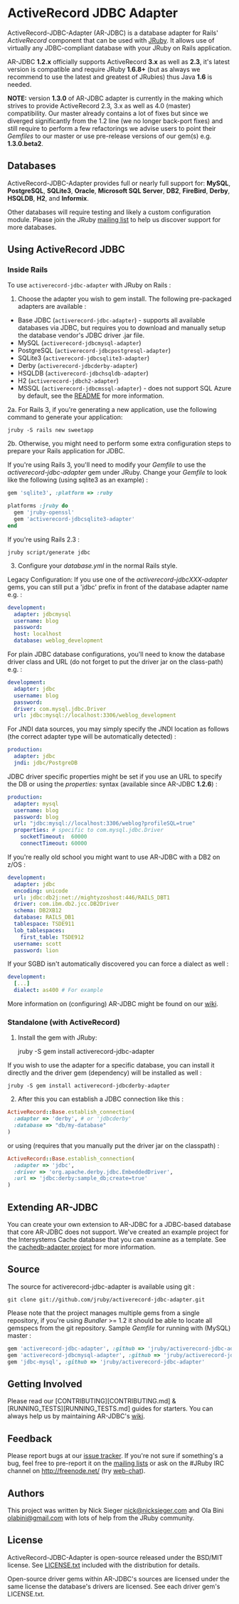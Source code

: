 # ActiveRecord JDBC Adapter

ActiveRecord-JDBC-Adapter (AR-JDBC) is a database adapter for Rails'
*ActiveRecord* component that can be used with [JRuby][0]. It allows use of
virtually any JDBC-compliant database with your JRuby on Rails application.

AR-JDBC **1.2.x** officially supports ActiveRecord **3.x** as well as **2.3**,
it's latest version is compatible and require JRuby **1.6.8+** (but as always we
recommend to use the latest and greatest of JRubies) thus Java **1.6** is needed.

**NOTE:** version **1.3.0** of AR-JDBC adapter is currently in the making which
strives to provide ActiveRecord 2.3, 3.x as well as 4.0 (master) compatibility.
Our master already contains a lot of fixes but since we diverged significantly
from the 1.2 line (we no longer back-port fixes) and still require to perform a
few refactorings we advise users to point their *Gemfiles* to our master or use
pre-release versions of our gem(s) e.g. **1.3.0.beta2**.

## Databases

ActiveRecord-JDBC-Adapter provides full or nearly full support for:
**MySQL**, **PostgreSQL**, **SQLite3**, **Oracle**, **Microsoft SQL Server**,
**DB2**, **FireBird**, **Derby**, **HSQLDB**, **H2**, and **Informix**.

Other databases will require testing and likely a custom configuration module.
Please join the JRuby [mailing list][1] to help us discover support for more
databases.

## Using ActiveRecord JDBC

### Inside Rails

To use `activerecord-jdbc-adapter` with JRuby on Rails :

1. Choose the adapter you wish to gem install. The following pre-packaged
adapters are available :

  - Base JDBC (`activerecord-jdbc-adapter`) - supports all available databases via
    JDBC, but requires you to download and manually setup the database vendor's
    JDBC driver .jar file.
  - MySQL (`activerecord-jdbcmysql-adapter`)
  - PostgreSQL (`activerecord-jdbcpostgresql-adapter`)
  - SQLite3 (`activerecord-jdbcsqlite3-adapter`)
  - Derby (`activerecord-jdbcderby-adapter`)
  - HSQLDB (`activerecord-jdbchsqldb-adapter`)
  - H2 (`activerecord-jdbch2-adapter`)
  - MSSQL (`activerecord-jdbcmssql-adapter`) - does not support SQL Azure by default,
    see the [README][2] for more information.

2a. For Rails 3, if you're generating a new application, use the
following command to generate your application:

    jruby -S rails new sweetapp

2b. Otherwise, you might need to perform some extra configuration steps
to prepare your Rails application for JDBC.

If you're using Rails 3, you'll need to modify your *Gemfile* to use the
*activerecord-jdbc-adapter* gem under JRuby. Change your *Gemfile* to look
like the following (using sqlite3 as an example) :

```ruby
gem 'sqlite3', :platform => :ruby

platforms :jruby do
  gem 'jruby-openssl'
  gem 'activerecord-jdbcsqlite3-adapter'
end
```

If you're using Rails 2.3 :

    jruby script/generate jdbc

3. Configure your *database.yml* in the normal Rails style.

Legacy Configuration: If you use one of the *activerecord-jdbcXXX-adapter* gems,
you can still put a 'jdbc' prefix in front of the database adapter name e.g. :

```yml
development:
  adapter: jdbcmysql
  username: blog
  password:
  host: localhost
  database: weblog_development
```

For plain JDBC database configurations, you'll need to know the database driver
class and URL (do not forget to put the driver jar on the class-path) e.g. :

```yml
development:
  adapter: jdbc
  username: blog
  password:
  driver: com.mysql.jdbc.Driver
  url: jdbc:mysql://localhost:3306/weblog_development
```

For JNDI data sources, you may simply specify the JNDI location as follows (the
correct adapter type will be automatically detected) :

```yml
production:
  adapter: jdbc
  jndi: jdbc/PostgreDB
```

JDBC driver specific properties might be set if you use an URL to specify the DB
or using the *properties:* syntax (available since AR-JDBC **1.2.6**) :

```yml
production:
  adapter: mysql
  username: blog
  password: blog
  url: "jdbc:mysql://localhost:3306/weblog?profileSQL=true"
  properties: # specific to com.mysql.jdbc.Driver
    socketTimeout:  60000
    connectTimeout: 60000
```

If you're really old school you might want to use AR-JDBC with a DB2 on z/OS :

```yml
development:
  adapter: jdbc
  encoding: unicode
  url: jdbc:db2j:net://mightyzoshost:446/RAILS_DBT1
  driver: com.ibm.db2.jcc.DB2Driver
  schema: DB2XB12
  database: RAILS_DB1
  tablespace: TSDE911
  lob_tablespaces:
    first_table: TSDE912
  username: scott
  password: lion
```

If your SGBD isn't automatically discovered you can force a dialect as well :
```yml
development:
  [...]
  dialect: as400 # For example
```

More information on (configuring) AR-JDBC might be found on our [wiki][5].

### Standalone (with ActiveRecord)

1. Install the gem with JRuby:

    jruby -S gem install activerecord-jdbc-adapter

If you wish to use the adapter for a specific database, you can install it
directly and the driver gem (dependency) will be installed as well :

    jruby -S gem install activerecord-jdbcderby-adapter

2. After this you can establish a JDBC connection like this :

```ruby
ActiveRecord::Base.establish_connection(
  :adapter => 'derby', # or 'jdbcderby'
  :database => "db/my-database"
)
```

or using (requires that you manually put the driver jar on the classpath) :

```ruby
ActiveRecord::Base.establish_connection(
  :adapter => 'jdbc',
  :driver => 'org.apache.derby.jdbc.EmbeddedDriver',
  :url => 'jdbc:derby:sample_db;create=true'
)
```

## Extending AR-JDBC

You can create your own extension to AR-JDBC for a JDBC-based database that core
AR-JDBC does not support. We've created an example project for the Intersystems
Cache database that you can examine as a template.
See the [cachedb-adapter project][4] for more information.

## Source

The source for activerecord-jdbc-adapter is available using git :

    git clone git://github.com/jruby/activerecord-jdbc-adapter.git

Please note that the project manages multiple gems from a single repository,
if you're using *Bundler* >= 1.2 it should be able to locate all gemspecs from
the git repository. Sample *Gemfile* for running with (MySQL) master :

```ruby
gem 'activerecord-jdbc-adapter', :github => 'jruby/activerecord-jdbc-adapter'
gem 'activerecord-jdbcmysql-adapter', :github => 'jruby/activerecord-jdbc-adapter'
gem 'jdbc-mysql', :github => 'jruby/activerecord-jdbc-adapter'
```

## Getting Involved

Please read our [CONTRIBUTING][CONTRIBUTING.md] & [RUNNING_TESTS][RUNNING_TESTS.md]
guides for starters. You can always help us by maintaining AR-JDBC's [wiki][5].

## Feedback

Please report bugs at our [issue tracker][3]. If you're not sure if
something's a bug, feel free to pre-report it on the [mailing lists][1] or
ask on the #JRuby IRC channel on http://freenode.net/ (try [web-chat][6]).

## Authors

This project was written by Nick Sieger <nick@nicksieger.com> and Ola Bini
<olabini@gmail.com> with lots of help from the JRuby community.

## License

ActiveRecord-JDBC-Adapter is open-source released under the BSD/MIT license.
See [LICENSE.txt](LICENSE.txt) included with the distribution for details.

Open-source driver gems within AR-JDBC's sources are licensed under the same
license the database's drivers are licensed. See each driver gem's LICENSE.txt.

[0]: http://www.jruby.org/
[1]: http://jruby.org/community
[2]: http://github.com/jruby/activerecord-jdbc-adapter/blob/master/activerecord-jdbcmssql-adapter
[3]: https://github.com/jruby/activerecord-jdbc-adapter/issues
[4]: http://github.com/nicksieger/activerecord-cachedb-adapter
[5]: https://github.com/jruby/activerecord-jdbc-adapter/wiki
[6]: https://webchat.freenode.net/?channels=#jruby